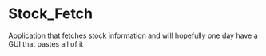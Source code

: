 # Stock_Fetch
 Application that fetches stock information and will hopefully one day have a GUI that pastes all of it
